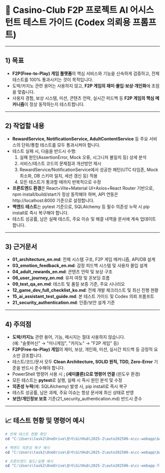 # 🤖 Casino-Club F2P 프로젝트 AI 어시스턴트 테스트 가이드 (Codex 의뢰용 프롬프트)

---

## 1) 목표

- **F2P(Free-to-Play) 게임 플랫폼**의 핵심 서비스와 기능을 신속하게 검증하고, 전체 테스트를 100% 통과시키는 것이 목적입니다.
- 도박/카지노 관련 용어는 사용하지 않고, **F2P 게임의 재미·몰입·보상·개인화**에 초점을 맞춥니다.
- 사용자 경험, 보상 시스템, 미션, 콘텐츠 언락, 실시간 피드백 등 **F2P 게임의 핵심 메커니즘**이 정상 동작하는지 테스트합니다.

---

## 2) 작업할 내용

- **RewardService, NotificationService, AdultContentService** 등 주요 서비스의 단위/통합 테스트를 모두 통과시켜야 합니다.
- 테스트 실패 시, 다음을 반드시 수행:
  1. 실패 원인(AssertionError, Mock 오류, 시그니처 불일치 등) 상세 분석
  2. 서비스/테스트 코드의 문제점과 개선방안 제시
  3. RewardService/NotificationService에서 성공한 패턴(UTC 타임존, Mock 최소화, DB 스키마 일치, 세션 갱신 등) 적용
  4. 모든 테스트가 통과할 때까지 반복적으로 수정
- **프론트엔드 환경**은 React+Vite+Material UI+Axios+React Router 기반으로, npm install/build/start가 정상 동작해야 하며, API 연동은 http://localhost:8000 기준으로 설정합니다.
- **백엔드 테스트**는 pytest 기준으로, SQLAlchemy 등 필수 의존성 누락 시 pip install로 즉시 복구해야 합니다.
- 테스트 성공률, 남은 실패 테스트, 주요 이슈 및 해결 내역을 문서에 계속 업데이트합니다.

---

## 3) 근거문서

- **01_architecture_en.md**: 전체 시스템 구조, F2P 게임 메커니즘, API/DB 설계
- **03_emotion_feedback_en.md**: 감정 피드백 시스템 및 사용자 몰입 설계
- **04_adult_rewards_en.md**: 콘텐츠 언락 및 보상 구조
- **06_user_journey_en.md**: 유저 여정 및 온보딩 흐름
- **09_test_qa_en.md**: 테스트 및 품질 보증 기준, 주요 시나리오
- **12_game_dev_full_checklist_ko.md**: 전체 개발 체크리스트 및 최신 진행 현황
- **15_ai_assistant_test_guide.md**: 본 테스트 가이드 및 Codex 의뢰 프롬프트
- **21_security_authentication.md**: 인증/보안 설계 기준

---

## 4) 주의점

- **도박/카지노** 관련 용어, 기능, 메시지는 절대 사용하지 않습니다.  
  (예: "슬롯머신" → "미니게임", "카지노" → "F2P 게임" 등)
- **F2P(Free-to-Play) 게임**의 재미, 보상, 개인화, 미션, 실시간 피드백 등 긍정적 요소만 강조합니다.
- 테스트/코드/문서 모두 **Clean Architecture, SOLID 원칙, TDD, Zero-Error** 기준을 반드시 준수해야 합니다.
- PowerShell 명령어 사용 시 **; (세미콜론)으로 명령어 연결** (윈도우 환경)
- 모든 테스트는 **pytest**로 실행, 실패 시 즉시 원인 분석 및 수정
- **의존성 누락**(예: SQLAlchemy) 발생 시, pip install로 즉시 복구
- 테스트 성공률, 남은 과제, 주요 이슈는 항상 문서에 최신 상태로 반영
- **보안/개인정보 보호** 기준(21_security_authentication.md) 반드시 준수

---

## 📈 테스트 현황 및 명령어 예시

```powershell
# 전체 테스트 현황 확인
cd "C:\Users\task2\OneDrive\문서\GitHub\2025-2\auto202506-a\cc-webapp\backend"; python -m pytest --tb=no -q

# 백엔드 의존성 복구 예시
cd "C:\Users\task2\OneDrive\문서\GitHub\2025-2\auto202506-a\cc-webapp\backend"; pip install sqlalchemy

# 프론트엔드 빌드/실행 예시
cd "C:\Users\task2\OneDrive\문서\GitHub\2025-2\auto202506-a\cc-webapp-frontend"; npm install; npm run build; npm start
```
